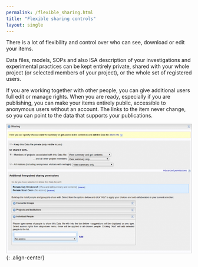 ```yaml
---
permalink: /flexible_sharing.html
title: "Flexible sharing controls"
layout: single
---
```


There is a lot of flexibility and control over who can see, download or edit your items.

Data files, models, SOPs and also ISA description of your investigations and experimental practices can be kept entirely private, shared with your whole project (or selected members of your project), or the whole set of registered users.

If you are working together with other people, you can give additional users full edit or manage rights.
When you are ready, especially if you are publishing, you can make your items entirely public, accessible to anonymous users without an account. The links to the item never change, so you can point to the data that supports your publications.



![Sharing feature](/assets/images/Sharing-feature.png){: .align-center}